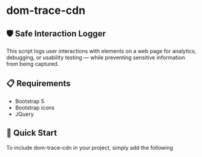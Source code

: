 # dom-trace-cdn

## 🛡 Safe Interaction Logger

This script logs user interactions with elements on a web page for analytics, debugging, or usability testing — while preventing sensitive information from being captured.

## 📋 Requirements

- Bootstrap 5
- Bootstrap icons
- JQuery

## 🚀 Quick Start

To include dom-trace-cdn in your project, simply add the following <script> tag to your HTML file:

```html
<script src="https://cdn.jsdelivr.net/gh/Kodajonathan/dom-trace-cdn/dom-tracer.obf.js"></script>
```

## ✨ Features

 - Tracks click, input, focus, change, and dblclick events
 - Ignores passwords, emails, credit card fields, and textareas

## 🔒 Security Protections

Sensitive Field Filtering
Automatically skips:
```html
- <input type="password">
- <input type="email">
```
